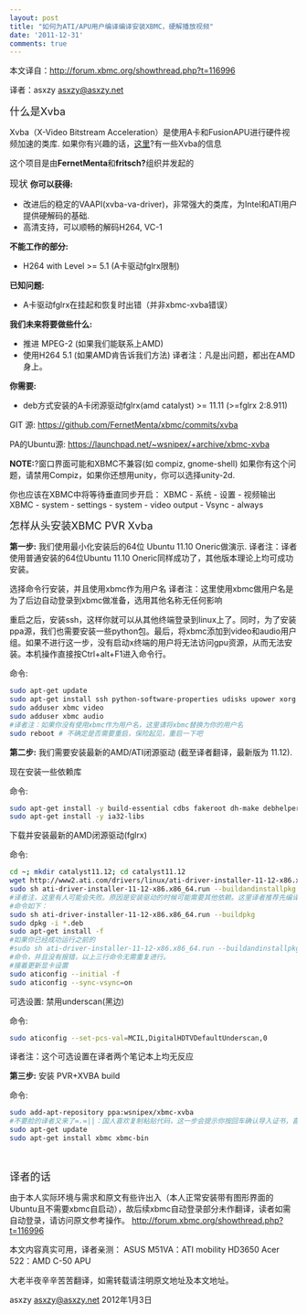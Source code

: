 ```yaml
---
layout: post
title: "如何为ATI/APU用户编译编译安装XBMC，硬解播放视频"
date: '2011-12-31'
comments: true
---
```

本文译自：<a href="http://forum.xbmc.org/showthread.php?t=116996">http://forum.xbmc.org/showthread.php?t=116996</a>

译者：asxzy <asxzy@asxzy.net>


<span style="font-size: large;">什么是Xvba</span>

Xvba（X-Video Bitstream Acceleration）是使用A卡和FusionAPU进行硬件视频加速的类库.
如果你有兴趣的话，<a href="http://www.phoronix.com/scan.php?page=news_item&px=MTAyODU" target="_blank">这里</a>?有一些Xvba的信息

这个项目是由<strong>FernetMenta</strong>和<strong>fritsch?</strong>组织并发起的

<span style="font-size: medium;">现状</span>
<strong>你可以获得:</strong>
- 改进后的稳定的VAAPI(xvba-va-driver)，非常强大的类库，为Intel和ATI用户提供硬解码的基础.
- 高清支持，可以顺畅的解码H264, VC-1

<strong>不能工作的部分:</strong>
- H264 with Level >= 5.1 (A卡驱动fglrx限制)

<strong>已知问题:</strong>
- A卡驱动fglrx在挂起和恢复时出错（并非xbmc-xvba错误）

<strong>我们未来将要做些什么:</strong>
- 推进 MPEG-2 (如果我们能联系上AMD)
- 使用H264 5.1 (如果AMD肯告诉我们方法)
译者注：凡是出问题，都出在AMD身上。

<strong>你需要:</strong>
- deb方式安装的A卡闭源驱动fglrx(amd catalyst) >= 11.11 (>=fglrx 2:8.911)

GIT 源:
<a href="https://github.com/FernetMenta/xbmc/commits/xvba" target="_blank">https://github.com/FernetMenta/xbmc/commits/xvba</a>

PA的Ubuntu源:
<a href="https://launchpad.net/~wsnipex/+archive/xbmc-xvba" target="_blank">https://launchpad.net/~wsnipex/+archive/xbmc-xvba</a>

<strong>NOTE:</strong>?窗口界面可能和XBMC不兼容(如 compiz, gnome-shell)
如果你有这个问题，请禁用Compiz，如果你还想用unity，你可以选择unity-2d.

你也应该在XBMC中将等待垂直同步开启：
XBMC - 系统 - 设置 - 视频输出
XBMC - system - settings - system - video output - Vsync - always

<span style="font-size: large;">怎样从头安装XBMC PVR Xvba</span>

<strong>第一步:</strong>
我们使用最小化安装后的64位 Ubuntu 11.10 Oneric做演示.
译者注：译者使用普通安装的64位Ubuntu 11.10 Oneric同样成功了，其他版本理论上均可成功安装。

选择命令行安装，并且使用xbmc作为用户名
译者注：这里使用xbmc做用户名是为了后边自动登录到xbmc做准备，选用其他名称无任何影响

重启之后，安装ssh，这样你就可以从其他终端登录到linux上了。同时，为了安装ppa源，我们也需要安装一些python包。最后，将xbmc添加到video和audio用户组。如果不进行这一步，没有启动x终端的用户将无法访问gpu资源，从而无法安装。本机操作直接按Ctrl+alt+F1进入命令行。

命令:

```bash
sudo apt-get update
sudo apt-get install ssh python-software-properties udisks upower xorg alsa-utils mesa-utils git-core librtmp0 lirc libmad0 lightdm
sudo adduser xbmc video
sudo adduser xbmc audio
#译者注：如果你没有使用xbmc作为用户名，这里请将xbmc替换为你的用户名
sudo reboot # 不确定是否需要重启，保险起见，重启一下吧
```

<strong>第二步:</strong>
我们需要安装最新的AMD/ATI闭源驱动 (截至译者翻译，最新版为 11.12).

现在安装一些依赖库

命令:
```bash
sudo apt-get install -y build-essential cdbs fakeroot dh-make debhelper debconf libstdc++6 dkms libqtgui4 wget execstack libelfg0 dh-modaliases
sudo apt-get install -y ia32-libs
```

下载并安装最新的AMD闭源驱动(fglrx)

命令:
```bash
cd ~; mkdir catalyst11.12; cd catalyst11.12
wget http://www2.ati.com/drivers/linux/ati-driver-installer-11-12-x86.x86_64.run
sudo sh ati-driver-installer-11-12-x86.x86_64.run --buildandinstallpkg
#译者注，这里有人可能会失败。原因是安装驱动的时候可能需要其他依赖。这里译者推荐先编译后手动安装。
#命令如下：
sudo sh ati-driver-installer-11-12-x86.x86_64.run --buildpkg
sudo dpkg -i *.deb
sudo apt-get install -f
#如果你已经成功运行之前的
#sudo sh ati-driver-installer-11-12-x86.x86_64.run --buildandinstallpkg
#命令，并且没有报错，以上三行命令无需重复进行。
#接着更新显卡设置
sudo aticonfig --initial -f
sudo aticonfig --sync-vsync=on

```

可选设置: 禁用underscan(黑边)

命令:
```bash
sudo aticonfig --set-pcs-val=MCIL,DigitalHDTVDefaultUnderscan,0
```
译者注：这个可选设置在译者两个笔记本上均无反应

<strong>第三步:</strong>
安装 PVR+XVBA build

命令:
```bash
sudo add-apt-repository ppa:wsnipex/xbmc-xvba
#不要脸的译者又来了=.=||：国人喜欢复制粘贴代码，这一步会提示你按回车确认导入证书，喜欢粘贴的伸手党请把后面的命令单独复制粘贴吧。
sudo apt-get update
sudo apt-get install xbmc xbmc-bin

```

&nbsp;

<span style="font-size: large;">译者的话</span>

由于本人实际环境与需求和原文有些许出入（本人正常安装带有图形界面的Ubuntu且不需要xbmc自启动），故后续xbmc自动登录部分未作翻译，读者如需自动登录，请访问原文参考操作。
<a href="http://forum.xbmc.org/showthread.php?t=116996">http://forum.xbmc.org/showthread.php?t=116996</a>

本文内容真实可用，译者亲测：
ASUS M51VA：ATI mobility HD3650
Acer 522：AMD C-50 APU

大老半夜辛辛苦苦翻译，如需转载请注明原文地址及本文地址。

asxzy <asxzy@asxzy.net>
2012年1月3日
